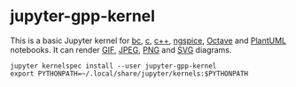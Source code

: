 # jupyter-gpp-kernel
This is a basic Jupyter kernel for [bc](https://www.gnu.org/software/bc/), [c](https://gcc.gnu.org/), [c++](https://gcc.gnu.org/), [ngspice](https://sourceforge.net/projects/ngspice/), [Octave](https://en.wikipedia.org/wiki/Octave) and [PlantUML](https://plantuml.com/) notebooks. It can render [GIF](https://en.wikipedia.org/wiki/GIF), [JPEG](https://en.wikipedia.org/wiki/JPEG), [PNG](https://en.wikipedia.org/wiki/PNG) and [SVG](https://en.wikipedia.org/wiki/SVG) diagrams.
```
jupyter kernelspec install --user jupyter-gpp-kernel
export PYTHONPATH=~/.local/share/jupyter/kernels:$PYTHONPATH
```
